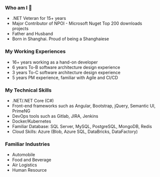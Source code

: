 ### Who am I 👋
- .NET Veteran for 15+ years
- Major Contributor of NPOI - Microsoft Nuget Top 200 downloads projects
- Father and Husband
- Born in Shanghai. Proud of being a Shanghaiese

### My Working Experiences
- 16+ years working as a hand-on developer
- 6 years To-B software architecture design experience
- 3 years To-C software architecture design experience
- 5 years PM experience, familiar with Agile and CI/CD

### My Technical Skills
- .NET/.NET Core (C#)
- Front-end frameworks such as Angular, Bootstrap, jQuery, Semantic UI, PrimeNG
- DevOps tools such as Gitlab, JIRA, Jenkins
- Docker/Kubernetes
- Familiar Database: SQL Server, MySQL, PostgreSQL, MongoDB, Redis
- Cloud Skills: Azure (Blob, Azure SQL, DataBricks, DataFactory)

### Familiar Industries
- Automobile 
- Food and Beverage
- Air Logistics
- Human Resource

